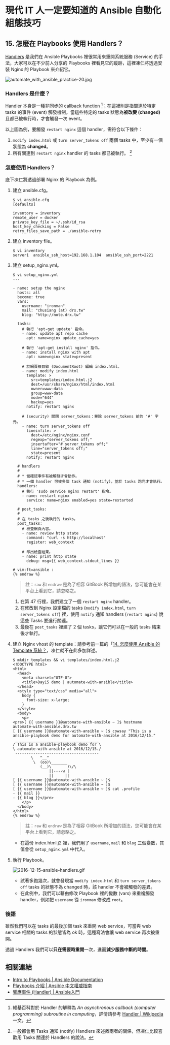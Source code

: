 # 現代 IT 人一定要知道的 Ansible 自動化組態技巧

## 15. 怎麼在 Playbooks 使用 Handlers？

[Handlers][playbooks_handlers] 是我們在 Ansible Playbooks 裡很常用來重開系統服務 (Service) 的手法，大家可以在不少前人分享的 Playbooks 裡看見它的蹤跡，這裡凍仁將透過安裝 Nginx 的 Playbook 來介紹它。

[playbooks_handlers]: https://docs.ansible.com/ansible/latest/user_guide/playbooks_intro.html#handlers-running-operations-on-change

![automate_with_ansible_practice-20.jpg](imgs/automate_with_ansible_practice-20.jpg)


### Handlers 是什麼？

Handler 本身是一種非同步的 callback function [^1]；在這裡則是指關連於特定 tasks 的事件 (event) 觸發機制。當這些特定的 tasks 狀態為**被改變 (changed)** 且都已被執行時，才會觸發一次 event。

以上圖為例，要觸發 `restart nginx` 這個 handler，需符合以下條件：

1. `modify index.html` 或 `turn server_tokens off` 兩個 tasks 中，至少有一個狀態為 **changed**。
1. 所有關連到 `restart nginx` handler 的 tasks 都已被執行。 [^2]


### 怎麼使用 Handlers？

底下凍仁將透過部署 Nginx 的 Playbook 為例。

1. 建立 ansible.cfg。

   ```
   $ vi ansible.cfg
   [defaults]

   inventory = inventory
   remote_user = docker
   private_key_file = ~/.ssh/id_rsa
   host_key_checking = False
   retry_files_save_path = ./ansible-retry
   ```

1. 建立 inventory file。

   ```
   $ vi inventory
   server1  ansible_ssh_host=192.168.1.104  ansible_ssh_port=2221
   ```

1. 建立 setup_nginx.yml。

   ``` {% raw %}
   $ vi setup_nginx.yml
   ---

   - name: setup the nginx
     hosts: all
     become: true
     vars:
       username: "ironman"
       mail: "chusiang (at) drx.tw"
       blog: "http://note.drx.tw"

     tasks:
       # 執行 'apt-get update' 指令。
       - name: update apt repo cache
         apt: name=nginx update_cache=yes

       # 執行 'apt-get install nginx' 指令。
       - name: install nginx with apt
         apt: name=nginx state=present

       # 於網頁根目錄 (DocumentRoot) 編輯 index.html。
       - name: modify index.html
         template: >
           src=templates/index.html.j2
           dest=/usr/share/nginx/html/index.html
           owner=www-data
           group=www-data
           mode="644"
           backup=yes
         notify: restart nginx

       # (security) 關閉 server_tokens：移除 server_tokens 前的 '#' 字元。
       - name: turn server_tokens off
         lineinfile: >
           dest=/etc/nginx/nginx.conf
           regexp="server_tokens off;"
           insertafter="# server_tokens off;"
           line="server_tokens off;"
           state=present
         notify: restart nginx

     # handlers
     #
     # * 當確認事件有被觸發才會動作。
     # * 一個 handler 可被多個 task 通知 (notify)，並於 tasks 跑完才會執行。
     handlers:
       # 執行 'sudo service nginx restart' 指令。
       - name: restart nginx
         service: name=nginx enabled=yes state=restarted

     # post_tasks:
     #
     # 在 tasks 之後執行的 tasks。
     post_tasks:
       # 檢查網頁內容。
       - name: review http state
         command: "curl -s http://localhost"
         register: web_context

       # 印出檢查結果。
       - name: print http state
         debug: msg={{ web_context.stdout_lines }}

   # vim:ft=ansible :
   {% endraw %}
   ```

   > 註：`raw` 和 `endraw` 是為了相容 GitBook 所增加的語法，您可能會在某平台上看到它，請忽略之。

   1. 在第 47 行裡，我們建立了一個 `restart nginx` handler。
   1. 在修改到 Nginx 設定檔的 tasks (`modify index.html`, `turn server_tokens off`) 裡，使用 `notify` 通知 handlers (`restart nginx`) 說這些 Tasks 要進行關連。
   1. 最後在 `post_tasks` 裡建了 2 個 tasks，讓它們可以在一般的 tasks 結束後才執行。

1. 建立 Nginx vhost 的 template：請參考前一篇的「[14. 怎麼使用 Ansible 的 Template 系統？](14.how-to-use-the-ansible-template-system.md)，凍仁就不在此多加詳述。

   ``` {% raw %}
   $ mkdir templates && vi templates/index.html.j2
   <!DOCTYPE html>
   <html>
     <head>
       <meta charset="UTF-8">
       <title>Day15 demo | automate-with-ansible</title>
     </head>
     <style type="text/css" media="all">
       body {
         font-size: x-large;
       }
     </style>
     <body>
       <p>
   <pre>[ {{ username }}@automate-with-ansible ~ ]$ hostname
   automate-with-ansible.drx.tw
   [ {{ username }}@automate-with-ansible ~ ]$ cowsay "This is a ansible-playbook demo for automate-with-ansible at 2016/12/15."
    _____________________________________
   / This is a ansible-playbook demo for \
   \ automate-with-ansible at 2016/12/15./
    -------------------------------------
           \   ^__^
            \  (oo)\_______
               (__)\       )\/\
                   ||----w |
                   ||     ||
   [ {{ username }}@automate-with-ansible ~ ]$
   [ {{ username }}@automate-with-ansible ~ ]$
   [ {{ username }}@automate-with-ansible ~ ]$ cat .profile
   - {{ mail }}
   - {{ blog }}</pre>
       </p>
     </body>
   </html>
   {% endraw %}
   ```

   > 註：`raw` 和 `endraw` 是為了相容 GitBook 所增加的語法，您可能會在某平台上看到它，請忽略之。

   - 在這份 index.html.j2 裡，我們用了 `username`, `mail` 和 `blog` 三個變數，其值會從 `setup_nginx.yml` 中代入。

1. 執行 Playbook。

   ![2016-12-15-ansible-handlers.gif](imgs/2016-12-15-ansible-handlers.gif)

   - 試著多跑幾次，就會發現當 `modify index.html` 和 `turn server_tokens off` tasks 的狀態不為 changed 時，該 handler 不會被觸發的差異。
   - 在此例中，我們可以藉由修改 Playbook 裡的變數 (vars) 來重複觸發 handler，例如把 `username` 從 `ironman` 修改成 `root`。


### 後語

雖然我們可以在 tasks 的最後加個 task 來重開 web service，可當與 web service 相關的 tasks 的狀態皆為 ok 時，這種寫法會讓 web service 再次被重開。

透過 Handlers 我們可以**只在需要時重開**一次，進而**減少服務中斷的時間**。


## 相關連結

- [Intro to Playbooks | Ansible Documentation](https://docs.ansible.com/ansible/latest/user_guide/playbooks_intro.html)
- [Playbooks 介紹 | Ansible 中文權威指南](http://ansible-tran.readthedocs.io/en/latest/docs/playbooks_intro.html)
- [響應事件 (Handler) | Ansible入門](https://ansible-book.gitbooks.io/ansible-first-book/content/handler.html)


[^1]: 維基百科對於 Handler 的解釋為 *An asynchronous callback (computer programming) subroutine in computing*，詳情請參考 [Handler | Wikipedia](https://en.wikipedia.org/wiki/Handler) 一文。

[^2]: 一般都會用 Tasks 通知 (notify) Handlers 來述敘兩者的關係，但凍仁比較喜歡用 Tasks 關連於 Handlers 的說法。
